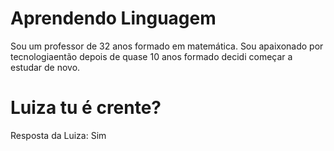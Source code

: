 # Aprendendo Linguagem
Sou um professor de 32 anos formado em matemática. Sou apaixonado por tecnologiaentão depois de quase 10 anos formado decidi começar a estudar de novo.

# Luiza tu é crente?

Resposta da Luiza: Sim
